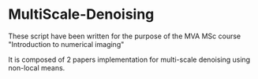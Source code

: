 # MultiScale-Denoising
These script have been written for the purpose of the MVA MSc course "Introduction to numerical imaging"

It is composed of 2 papers implementation for multi-scale denoising using non-local means.
